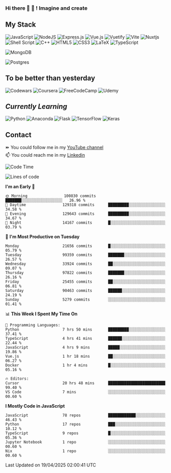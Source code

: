 ### Hi there 👋 🤖 ! Imagine and create

## My Stack
![JavaScript](https://img.shields.io/badge/javascript-%23323330.svg?style=for-the-badge&logo=javascript&logoColor=%23F7DF1E) ![NodeJS](https://img.shields.io/badge/node.js-6DA55F?style=for-the-badge&logo=node.js&logoColor=white) <img alt="Express.js" src="https://img.shields.io/badge/express.js%20-%23404d59.svg?&style=for-the-badge"/> ![Vue.js](https://img.shields.io/badge/vuejs-%2335495e.svg?style=for-the-badge&logo=vuedotjs&logoColor=%234FC08D) ![Vuetify](https://img.shields.io/badge/Vuetify-1867C0?style=for-the-badge&logo=vuetify&logoColor=AEDDFF) ![Vite](https://img.shields.io/badge/vite-%23646CFF.svg?style=for-the-badge&logo=vite&logoColor=white) ![Nuxtjs](https://img.shields.io/badge/Nuxt-002E3B?style=for-the-badge&logo=nuxtdotjs&logoColor=#00DC82) ![Shell Script](https://img.shields.io/badge/shell_script-%23121011.svg?style=for-the-badge&logo=gnu-bash&logoColor=white) ![C++](https://img.shields.io/badge/c++-%2300599C.svg?style=for-the-badge&logo=c%2B%2B&logoColor=white) ![HTML5](https://img.shields.io/badge/html5-%23E34F26.svg?style=for-the-badge&logo=html5&logoColor=white) ![CSS3](https://img.shields.io/badge/css3-%231572B6.svg?style=for-the-badge&logo=css3&logoColor=white) ![LaTeX](https://img.shields.io/badge/latex-%23008080.svg?style=for-the-badge&logo=latex&logoColor=white) ![TypeScript](https://img.shields.io/badge/typescript-%23007ACC.svg?style=for-the-badge&logo=typescript&logoColor=white)
<div>
  <img alt="MongoDB" src ="https://img.shields.io/badge/MongoDB-%234ea94b.svg?&style=for-the-badge&logo=mongodb&logoColor=white"/>
  
  ![Postgres](https://img.shields.io/badge/postgres-%23316192.svg?style=for-the-badge&logo=postgresql&logoColor=white)
</div>

## To be better than yesterday
![Codewars](https://img.shields.io/badge/Codewars-B1361E?style=for-the-badge&logo=codewars&logoColor=grey)
  ![Coursera](https://img.shields.io/badge/Coursera-%230056D2.svg?style=for-the-badge&logo=Coursera&logoColor=white)
  ![FreeCodeCamp](https://img.shields.io/badge/Freecodecamp-%23123.svg?&style=for-the-badge&logo=freecodecamp&logoColor=green)
  ![Udemy](https://img.shields.io/badge/Udemy-A435F0?style=for-the-badge&logo=Udemy&logoColor=white)

## *Currently Learning*
![Python](https://img.shields.io/badge/python-3670A0?style=for-the-badge&logo=python&logoColor=ffdd54) ![Anaconda](https://img.shields.io/badge/Anaconda-%2344A833.svg?style=for-the-badge&logo=anaconda&logoColor=white) 
![Flask](https://img.shields.io/badge/flask-%23000.svg?style=for-the-badge&logo=flask&logoColor=white) ![TensorFlow](https://img.shields.io/badge/TensorFlow-%23FF6F00.svg?style=for-the-badge&logo=TensorFlow&logoColor=white) ![Keras](https://img.shields.io/badge/Keras-%23D00000.svg?style=for-the-badge&logo=Keras&logoColor=white)

## Contact
⏩ You could follow me in my <a href="https://www.youtube.com/c/ViktorJimenezF" target="blank">YouTube channel</a>   <br>
📫 You could reach me in my <a href="https://www.linkedin.com/in/victorjuanjimenez/" target="blank">Linkedin</a>  

<!--START_SECTION:waka-->
![Code Time](http://img.shields.io/badge/Code%20Time-3%2C398%20hrs%2041%20mins-blue)

![Lines of code](https://img.shields.io/badge/From%20Hello%20World%20I%27ve%20Written-621.4%20million%20lines%20of%20code-blue)

**I'm an Early 🐤** 

```text
🌞 Morning                100830 commits      ███████░░░░░░░░░░░░░░░░░░   26.96 % 
🌆 Daytime                129318 commits      █████████░░░░░░░░░░░░░░░░   34.58 % 
🌃 Evening                129643 commits      █████████░░░░░░░░░░░░░░░░   34.67 % 
🌙 Night                  14167 commits       █░░░░░░░░░░░░░░░░░░░░░░░░   03.79 % 
```
📅 **I'm Most Productive on Tuesday** 

```text
Monday                   21656 commits       █░░░░░░░░░░░░░░░░░░░░░░░░   05.79 % 
Tuesday                  99359 commits       ███████░░░░░░░░░░░░░░░░░░   26.57 % 
Wednesday                33924 commits       ██░░░░░░░░░░░░░░░░░░░░░░░   09.07 % 
Thursday                 97822 commits       ███████░░░░░░░░░░░░░░░░░░   26.16 % 
Friday                   25455 commits       ██░░░░░░░░░░░░░░░░░░░░░░░   06.81 % 
Saturday                 90463 commits       ██████░░░░░░░░░░░░░░░░░░░   24.19 % 
Sunday                   5279 commits        ░░░░░░░░░░░░░░░░░░░░░░░░░   01.41 % 
```


📊 **This Week I Spent My Time On** 

```text
💬 Programming Languages: 
Python                   7 hrs 50 mins       █████████░░░░░░░░░░░░░░░░   37.41 % 
TypeScript               4 hrs 41 mins       ██████░░░░░░░░░░░░░░░░░░░   22.44 % 
JavaScript               4 hrs 9 mins        █████░░░░░░░░░░░░░░░░░░░░   19.86 % 
Vue.js                   1 hr 18 mins        ██░░░░░░░░░░░░░░░░░░░░░░░   06.27 % 
Docker                   1 hr 4 mins         █░░░░░░░░░░░░░░░░░░░░░░░░   05.16 % 

🔥 Editors: 
Cursor                   20 hrs 48 mins      █████████████████████████   99.40 % 
VS Code                  7 mins              ░░░░░░░░░░░░░░░░░░░░░░░░░   00.60 % 
```

**I Mostly Code in JavaScript** 

```text
JavaScript               78 repos            ████████████░░░░░░░░░░░░░   46.43 % 
Python                   17 repos            ███░░░░░░░░░░░░░░░░░░░░░░   10.12 % 
TypeScript               9 repos             █░░░░░░░░░░░░░░░░░░░░░░░░   05.36 % 
Jupyter Notebook         1 repo              ░░░░░░░░░░░░░░░░░░░░░░░░░   00.60 % 
Nix                      1 repo              ░░░░░░░░░░░░░░░░░░░░░░░░░   00.60 % 
```




 Last Updated on 19/04/2025 02:00:41 UTC
<!--END_SECTION:waka-->

<!--
**ViktorJJF/ViktorJJF** is a ✨ _special_ ✨ repository because its `README.md` (this file) appears on your GitHub profile.



Here are some ideas to get you started:

- 🔭 I’m currently working on ...
- 🌱 I’m currently learning ...
- 👯 I’m looking to collaborate on ...
- 🤔 I’m looking for help with ...
- 💬 Ask me about ...
- 📫 How to reach me: ...
- 😄 Pronouns: ...
- ⚡ Fun fact: ...
-->
